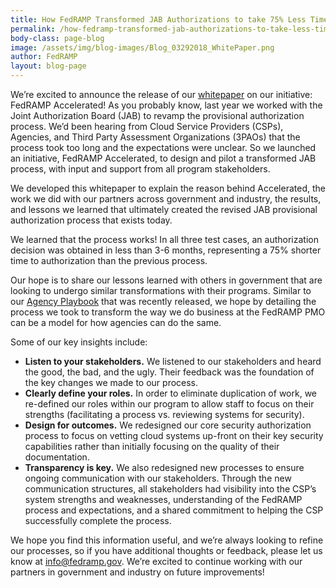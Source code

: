 ```yaml
---
title: How FedRAMP Transformed JAB Authorizations to take 75% Less Time
permalink: /how-fedramp-transformed-jab-authorizations-to-take-less-time/
body-class: page-blog
image: /assets/img/blog-images/Blog_03292018_WhitePaper.png
author: FedRAMP
layout: blog-page
---
```

We’re excited to announce the release of our <a href="https://www.fedramp.gov/assets/resources/documents/FedRAMP_Accelerated_A_Case_Study_For_Change_Within_Government.pdf">whitepaper</a> on our initiative: FedRAMP Accelerated! As you probably know, last year we worked with the Joint Authorization Board (JAB) to revamp the provisional authorization process. We’d been hearing from Cloud Service Providers (CSPs), Agencies, and Third Party Assessment Organizations (3PAOs) that the process took too long and the expectations were unclear. So we launched an initiative, FedRAMP Accelerated, to design and pilot a transformed JAB process, with input and support from all program stakeholders. 

We developed this whitepaper to explain the reason behind Accelerated, the work we did with our partners across government and industry, the results, and lessons we learned that ultimately created the revised JAB provisional authorization process that exists today. 

We learned that the process works! In all three test cases, an authorization decision was obtained in less than 3-6 months, representing a 75% shorter time to authorization than the previous process. 

Our hope is to share our lessons learned with others in government that are looking to undergo similar transformations with their programs. Similar to our <a href="https://www.fedramp.gov/assets/resources/documents/Agency_Authorization_Playbook.pdf">Agency Playbook</a> that was recently released, we hope by detailing the process we took to transform the way we do business at the FedRAMP PMO can be a model for how agencies can do the same.

Some of our key insights include:

* **Listen to your stakeholders.** We listened to our stakeholders and heard the good, the bad, and the ugly. Their feedback was the foundation of the key changes we made to our process. 
* **Clearly define your roles.** In order to eliminate duplication of work, we re-defined our roles within our program to allow staff to focus on their strengths (facilitating a process vs. reviewing systems for security). 
* **Design for outcomes.** We redesigned our core security authorization process to focus on vetting cloud systems up-front on their key security capabilities rather than initially focusing on the quality of their documentation. 
* **Transparency is key.** We also redesigned new processes to ensure ongoing communication with our stakeholders. Through the new communication structures, all stakeholders had visibility into the CSP’s system strengths and weaknesses, understanding of the FedRAMP process and expectations, and a shared commitment to helping the CSP successfully complete the process. 

We hope you find this information useful, and we’re always looking to refine our processes, so if you have additional thoughts or feedback, please let us know at info@fedramp.gov. We’re excited to continue working with our partners in government and industry on future improvements!

